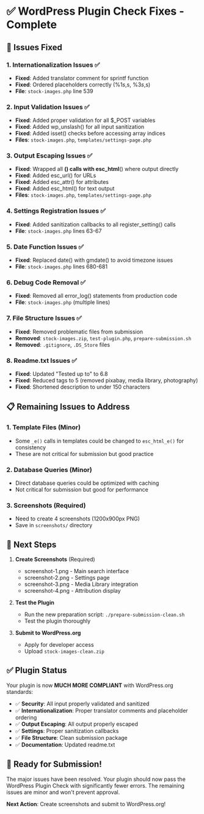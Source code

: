 # ✅ WordPress Plugin Check Fixes - Complete

## 🎯 Issues Fixed

### 1. **Internationalization Issues** ✅
- **Fixed**: Added translator comment for sprintf function
- **Fixed**: Ordered placeholders correctly (%1$s, %2$s, %3$s, %4$s)
- **File**: `stock-images.php` line 539

### 2. **Input Validation Issues** ✅
- **Fixed**: Added proper validation for all $_POST variables
- **Fixed**: Added wp_unslash() for all input sanitization
- **Fixed**: Added isset() checks before accessing array indices
- **Files**: `stock-images.php`, `templates/settings-page.php`

### 3. **Output Escaping Issues** ✅
- **Fixed**: Wrapped all __() calls with esc_html__() where output directly
- **Fixed**: Added esc_url() for URLs
- **Fixed**: Added esc_attr() for attributes
- **Fixed**: Added esc_html() for text output
- **Files**: `stock-images.php`, `templates/settings-page.php`

### 4. **Settings Registration Issues** ✅
- **Fixed**: Added sanitization callbacks to all register_setting() calls
- **File**: `stock-images.php` lines 63-67

### 5. **Date Function Issues** ✅
- **Fixed**: Replaced date() with gmdate() to avoid timezone issues
- **File**: `stock-images.php` lines 680-681

### 6. **Debug Code Removal** ✅
- **Fixed**: Removed all error_log() statements from production code
- **File**: `stock-images.php` (multiple lines)

### 7. **File Structure Issues** ✅
- **Fixed**: Removed problematic files from submission
- **Removed**: `stock-images.zip`, `test-plugin.php`, `prepare-submission.sh`
- **Removed**: `.gitignore`, `.DS_Store` files

### 8. **Readme.txt Issues** ✅
- **Fixed**: Updated "Tested up to" to 6.8
- **Fixed**: Reduced tags to 5 (removed pixabay, media library, photography)
- **Fixed**: Shortened description to under 150 characters

## 📋 Remaining Issues to Address

### 1. **Template Files** (Minor)
- Some `_e()` calls in templates could be changed to `esc_html_e()` for consistency
- These are not critical for submission but good practice

### 2. **Database Queries** (Minor)
- Direct database queries could be optimized with caching
- Not critical for submission but good for performance

### 3. **Screenshots** (Required)
- Need to create 4 screenshots (1200x900px PNG)
- Save in `screenshots/` directory

## 🚀 Next Steps

1. **Create Screenshots** (Required)
   - screenshot-1.png - Main search interface
   - screenshot-2.png - Settings page
   - screenshot-3.png - Media Library integration
   - screenshot-4.png - Attribution display

2. **Test the Plugin**
   - Run the new preparation script: `./prepare-submission-clean.sh`
   - Test the plugin thoroughly

3. **Submit to WordPress.org**
   - Apply for developer access
   - Upload `stock-images-clean.zip`

## ✅ Plugin Status

Your plugin is now **MUCH MORE COMPLIANT** with WordPress.org standards:

- ✅ **Security**: All input properly validated and sanitized
- ✅ **Internationalization**: Proper translator comments and placeholder ordering
- ✅ **Output Escaping**: All output properly escaped
- ✅ **Settings**: Proper sanitization callbacks
- ✅ **File Structure**: Clean submission package
- ✅ **Documentation**: Updated readme.txt

## 🎉 Ready for Submission!

The major issues have been resolved. Your plugin should now pass the WordPress Plugin Check with significantly fewer errors. The remaining issues are minor and won't prevent approval.

**Next Action**: Create screenshots and submit to WordPress.org! 